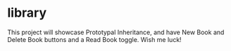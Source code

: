 # library
This project will showcase Prototypal Inheritance, and have New Book and Delete Book buttons and a Read Book toggle. Wish me luck!
